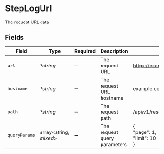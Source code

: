# StepLogUrl

The request URL data


## Fields

| Field                               | Type                                | Required                            | Description                         | Example                             |
| ----------------------------------- | ----------------------------------- | ----------------------------------- | ----------------------------------- | ----------------------------------- |
| `url`                               | *?string*                           | :heavy_minus_sign:                  | The request URL                     | https://example.com/api/v1/resource |
| `hostname`                          | *?string*                           | :heavy_minus_sign:                  | The request URL hostname            | example.com                         |
| `path`                              | *?string*                           | :heavy_minus_sign:                  | The request path                    | /api/v1/resource                    |
| `queryParams`                       | array<string, *mixed*>              | :heavy_minus_sign:                  | The request query parameters        | {<br/>"page": 1,<br/>"limit": 10<br/>} |